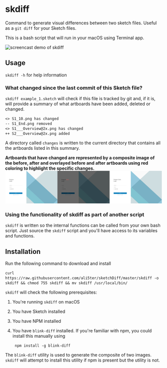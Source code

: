 # skdiff
Command to generate visual differences between two sketch files. Useful as a `git diff` for your Sketch files.

This is a bash script that will run in your macOS using Terminal app.

![screencast demo of skdiff](https://raw.githubusercontent.com/ali5ter/sketchDiff/master/skdiff_demo.gif)

## Usage
`skdiff -h` for help information

### What changed since the last commit of this Sketch file?
`skdiff example_1.sketch` will check if this file is tracked by git and, if it
is, will provide a summary of what artboards have been added, deleted or
changed.

    <> S1_10.png has changed
    -- S1_End.png removed
    <> S1___Overview@2x.png has changed
    ++ S2___Overview@2x.png added

A directory called `changes` is written to the current directory that contains
all the artboards listed in this summary. 

**Artboards that have changed are
represented by a composite image of the before, after and overlayed before and
after artboards using red coloring to highlight the specific changes.**
![](test/composite.png)

### Using the functionality of skdiff as part of another script
`skdiff` is written so the internal functions can be called from your own 
bash script. Just source the `skdiff` script and you'll have access to its
variables and functions.

## Installation
Run the following command to download and install

    curl https://raw.githubusercontent.com/ali5ter/sketchDiff/master/skdiff -o skdiff && chmod 755 skdiff && mv skdiff /usr/local/bin/

`skdiff` will check the following prerequisites:

1. You're running `skdiff` on macOS
2. You have Sketch installed
3. You have NPM installed
4. You have `blink-diff` installed. If you're familiar with npm, you could install this manually using 

        npm install -g blink-diff

The `blink-diff` utility is used to generate the composite of two images. `skdiff` will attempt to install this utility if npm is present but the utility is not.
